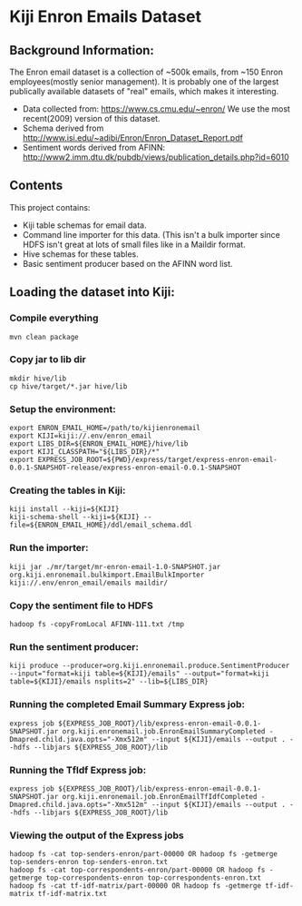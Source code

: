Kiji Enron Emails Dataset
=========================

## Background Information:

The Enron email dataset is a collection of ~500k emails, from ~150 Enron employees(mostly senior management).
It is probably one of the largest publically available datasets of "real" emails, which makes it interesting.

* Data collected from: https://www.cs.cmu.edu/~enron/
We use the most recent(2009) version of this dataset.
* Schema derived from http://www.isi.edu/~adibi/Enron/Enron_Dataset_Report.pdf
* Sentiment words derived from AFINN: http://www2.imm.dtu.dk/pubdb/views/publication_details.php?id=6010

## Contents

This project contains:
* Kiji table schemas for email data.
* Command line importer for this data.  (This isn't a bulk importer since HDFS isn't great at lots of 
small files like in a Maildir format.
* Hive schemas for these tables.
* Basic sentiment producer based on the AFINN word list.

## Loading the dataset into Kiji:

### Compile everything
    mvn clean package

### Copy jar to lib dir
    mkdir hive/lib
    cp hive/target/*.jar hive/lib

### Setup the environment:

    export ENRON_EMAIL_HOME=/path/to/kijienronemail
    export KIJI=kiji://.env/enron_email
    export LIBS_DIR=${ENRON_EMAIL_HOME}/hive/lib
    export KIJI_CLASSPATH="${LIBS_DIR}/*"
    export EXPRESS_JOB_ROOT=${PWD}/express/target/express-enron-email-0.0.1-SNAPSHOT-release/express-enron-email-0.0.1-SNAPSHOT
  
### Creating the tables in Kiji:

    kiji install --kiji=${KIJI}
    kiji-schema-shell --kiji=${KIJI} --file=${ENRON_EMAIL_HOME}/ddl/email_schema.ddl

### Run the importer:

    kiji jar ./mr/target/mr-enron-email-1.0-SNAPSHOT.jar org.kiji.enronemail.bulkimport.EmailBulkImporter kiji://.env/enron_email/emails maildir/

### Copy the sentiment file to HDFS

    hadoop fs -copyFromLocal AFINN-111.txt /tmp

### Run the sentiment producer:

    kiji produce --producer=org.kiji.enronemail.produce.SentimentProducer --input="format=kiji table=${KIJI}/emails" --output="format=kiji table=${KIJI}/emails nsplits=2" --lib=${LIBS_DIR}

### Running the completed Email Summary Express job:
    express job ${EXPRESS_JOB_ROOT}/lib/express-enron-email-0.0.1-SNAPSHOT.jar org.kiji.enronemail.job.EnronEmailSummaryCompleted -Dmapred.child.java.opts="-Xmx512m" --input ${KIJI}/emails --output . --hdfs --libjars ${EXPRESS_JOB_ROOT}/lib
    
### Running the TfIdf Express job:

    express job ${EXPRESS_JOB_ROOT}/lib/express-enron-email-0.0.1-SNAPSHOT.jar org.kiji.enronemail.job.EnronEmailTfIdfCompleted -Dmapred.child.java.opts="-Xmx512m" --input ${KIJI}/emails --output . --hdfs --libjars ${EXPRESS_JOB_ROOT}/lib

### Viewing the output of the Express jobs

    hadoop fs -cat top-senders-enron/part-00000 OR hadoop fs -getmerge top-senders-enron top-senders-enron.txt
    hadoop fs -cat top-correspondents-enron/part-00000 OR hadoop fs -getmerge top-correspondents-enron top-correspondents-enron.txt
    hadoop fs -cat tf-idf-matrix/part-00000 OR hadoop fs -getmerge tf-idf-matrix tf-idf-matrix.txt
